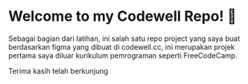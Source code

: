 
# Welcome to my Codewell Repo! 👋


Sebagai bagian dari latihan, ini salah satu repo project yang saya buat berdasarkan figma yang dibuat di codewell.cc, ini merupakan projek pertama saya diluar kurikulum pemrograman seperti FreeCodeCamp. 

Terima kasih telah berkunjung
